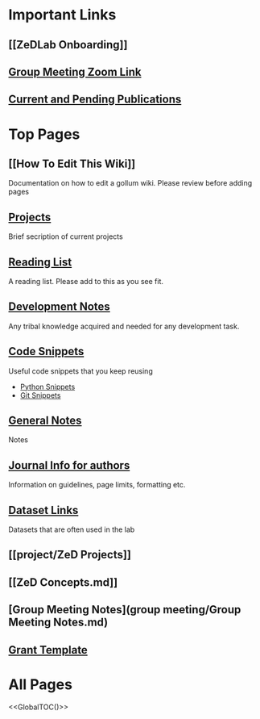 # Important Links
## [[ZeDLab Onboarding]]
## [Group Meeting Zoom Link](https://uchicagomedicine.zoom.us/j/93466313522?pwd=WG52L3hQREZNbnRCMENET3lrYWNVUT09)
## [Current and Pending Publications](https://zed.uchicago.edu/data/pub_drafts_/)

# Top Pages

## [[How To Edit This Wiki]]

Documentation on how to edit a gollum wiki. Please review before adding pages

## [Projects](project/Readme.md)

Brief secription of current projects

## [Reading List](reading/Readme.md)

A reading list. Please add to this as you see fit.

## [Development Notes](development/Readme.md)

Any tribal knowledge acquired and needed for any development task.

## [Code Snippets](methods/Readme.md)

Useful code snippets that you keep reusing

+ [Python Snippets](/methods/Python%20Snippets.md)
+ [Git Snippets](/methods/Git%20Snippets.md)

## [General Notes](notes/Readme.md)

Notes

## [Journal Info for authors](journals/Readme.md)

Information on guidelines, page limits, formatting etc.

## [Dataset Links](datasets/data.md)

Datasets that are often used in the lab


##  [[project/ZeD Projects]]
##  [[ZeD Concepts.md]]
## [Group Meeting Notes](group meeting/Group Meeting Notes.md)

## [Grant Template](/uploads/grant_example.tgz)

# All Pages

<<GlobalTOC()>>
